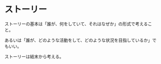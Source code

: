 # ストーリー

ストーリーの基本は「誰が、何をしていて、それはなぜか」の形式で考えること。

あるいは「誰が、どのような活動をして、どのような状況を目指しているか」でもいい。

ストーリーは結末から考える。
